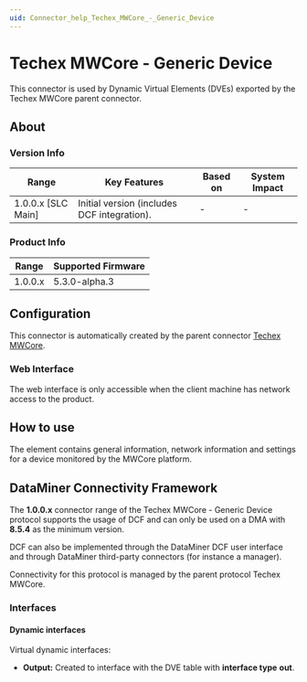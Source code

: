```yaml
---
uid: Connector_help_Techex_MWCore_-_Generic_Device
---
```


# Techex MWCore - Generic Device

This connector is used by Dynamic Virtual Elements (DVEs) exported by the Techex MWCore parent connector.

## About

### Version Info

| Range              | Key Features                              | Based on   | System Impact   |
|----------------------|---------------------------------------------|--------------|-------------------|
| 1.0.0.x [SLC Main]   | Initial version (includes DCF integration). | -            | -                 |

### Product Info

| Range     | Supported Firmware     |
|-----------|------------------------|
| 1.0.0.x   | 5.3.0-alpha.3          |

## Configuration

This connector is automatically created by the parent connector [Techex MWCore](xref:Connector_help_Techex_MWCore).

### Web Interface

The web interface is only accessible when the client machine has network access to the product.

## How to use

The element contains general information, network information and settings for a device monitored by the MWCore platform.

## DataMiner Connectivity Framework

The **1.0.0.x** connector range of the Techex MWCore - Generic Device protocol supports the usage of DCF and can only be used on a DMA with **8.5.4** as the minimum version.

DCF can also be implemented through the DataMiner DCF user interface and through DataMiner third-party connectors (for instance a manager).

Connectivity for this protocol is managed by the parent protocol Techex MWCore.

### Interfaces

#### Dynamic interfaces

Virtual dynamic interfaces:

- **Output:** Created to interface with the DVE table with **interface type** **out**.
